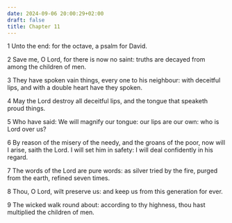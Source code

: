 ```yaml
---
date: 2024-09-06 20:00:29+02:00
draft: false
title: Chapter 11
---
```




1 Unto the end: for the octave, a psalm for David.

2 Save me, O Lord, for there is now no saint: truths are decayed from among the children of men.

3 They have spoken vain things, every one to his neighbour: with deceitful lips, and with a double heart have they spoken.

4 May the Lord destroy all deceitful lips, and the tongue that speaketh proud things.

5 Who have said: We will magnify our tongue: our lips are our own: who is Lord over us?

6 By reason of the misery of the needy, and the groans of the poor, now will I arise, saith the Lord. I will set him in safety: I will deal confidently in his regard.

7 The words of the Lord are pure words: as silver tried by the fire, purged from the earth, refined seven times.

8 Thou, O Lord, wilt preserve us: and keep us from this generation for ever.

9 The wicked walk round about: according to thy highness, thou hast multiplied the children of men.

